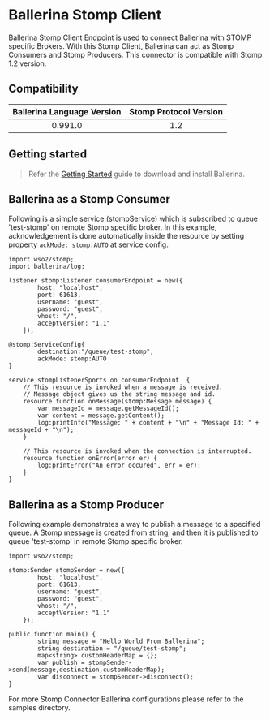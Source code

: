 
# **Ballerina Stomp Client**

Ballerina Stomp Client Endpoint is used to connect Ballerina with STOMP specific Brokers. With this Stomp Client, Ballerina can act as Stomp Consumers and Stomp Producers.
This connector is compatible with Stomp 1.2 version.


## Compatibility

| Ballerina Language Version  | Stomp Protocol Version   | 
|:---------------------------:|:------------------------:|
| 0.991.0                     | 1.2                      |

## Getting started

> Refer the [Getting Started](https://ballerina.io/learn/getting-started/) guide to download and install Ballerina.

## Ballerina as a Stomp Consumer

Following is a simple service (stompService) which is subscribed to queue 'test-stomp' on remote Stomp specific broker. In this example, acknowledgement is done automatically inside the resource by setting property `ackMode: stomp:AUTO` at service config.

```ballerina
import wso2/stomp;
import ballerina/log;

listener stomp:Listener consumerEndpoint = new({
        host: "localhost",
        port: 61613,
        username: "guest",
        password: "guest",
        vhost: "/",
        acceptVersion: "1.1"
    });

@stomp:ServiceConfig{
        destination:"/queue/test-stomp",
        ackMode: stomp:AUTO
}

service stompListenerSports on consumerEndpoint  {
    // This resource is invoked when a message is received.
    // Message object gives us the string message and id.
    resource function onMessage(stomp:Message message) {
        var messageId = message.getMessageId();
        var content = message.getContent();
        log:printInfo("Message: " + content + "\n" + "Message Id: " + messageId + "\n");
    }

    // This resource is invoked when the connection is interrupted.
    resource function onError(error er) {
        log:printError("An error occured", err = er);
    }
}
````

## Ballerina as a Stomp Producer

Following example demonstrates a way to publish a message to a specified queue. A Stomp message is created from string, and then it is published to queue 'test-stomp' in remote Stomp specific broker.

```ballerina
import wso2/stomp;

stomp:Sender stompSender = new({
        host: "localhost",
        port: 61613,
        username: "guest",
        password: "guest",
        vhost: "/",
        acceptVersion: "1.1"
    });

public function main() {
        string message = "Hello World From Ballerina";
        string destination = "/queue/test-stomp";
        map<string> customHeaderMap = {};
        var publish = stompSender->send(message,destination,customHeaderMap);
        var disconnect = stompSender->disconnect();
}
````

For more Stomp Connector Ballerina configurations please refer to the samples directory.
